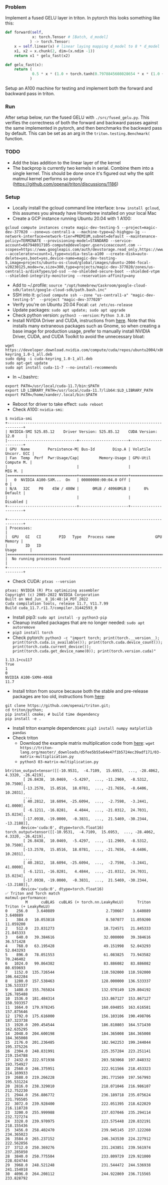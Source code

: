 ### Problem
Implement a fused GELU layer in triton. In pytorch this looks something like this:
```python
def forward(self,
            x: torch.Tensor # [Batch, d_model]
           ) -> torch.Tensor:
    x = self.linear(x) # linear laying mapping d_model to 8 * d_model
    x1, x2 = x.chunk(2, dim=(x.ndim -1))
    return x1 * gelu_fast(x2)

def gelu_fast(x):
    return (
            0.5 * x * (1.0 + torch.tanh(0.7978845608028654 * x * (1.0 + 0.044715 * x * x)))
           )
```
Setup an A100 machine for testing and implement both the forward and backward pass in triton.

### Run
After setup below, run the fused GELU with `./src/fused_gelu.py`. This verifies the correctness of both the forward and backward passes against the same implemented in pytorch, and then benchmarks the backward pass by default. This can be set as an arg in the `triton.testing.Benchmark(` function.

### TODO
- Add the bias addition to the linear layer of the kernel
- The backprop is currently two kernels in serial. Combine them into a single kernel. This should be done once it's figured out why the split matmul kernel performs so poorly (https://github.com/openai/triton/discussions/1186)

### Setup
- Locally install the gcloud command line interface: `brew install gcloud`, this assumes you already have Homebrew installed on your local Mac
- Create a GCP instance running Ubuntu 20.04 with 1 A100:
```
gcloud compute instances create magic-dev-testing-5 --project=magic-dev-377020 --zone=us-central1-a --machine-type=a2-highgpu-1g --network-interface=network-tier=PREMIUM,subnet=default --maintenance-policy=TERMINATE --provisioning-model=STANDARD --service-account=667948917105-compute@developer.gserviceaccount.com --scopes=https://www.googleapis.com/auth/devstorage.read_only,https://www.googleapis.com/auth/logging.write,https://www.googleapis.com/auth/monitoring.write,https://www.googleapis.com/auth/servicecontrol,https://www.googleapis.com/auth/service.management.readonly,https://www.googleapis.com/auth/trace.append --accelerator=count=1,type=nvidia-tesla-a100 --create-disk=auto-delete=yes,boot=yes,device-name=magic-dev-testing-5,image=projects/ubuntu-os-cloud/global/images/ubuntu-2004-focal-v20230125,mode=rw,size=300,type=projects/magic-dev-377020/zones/us-central1-a/diskTypes/pd-ssd --no-shielded-secure-boot --shielded-vtpm --shielded-integrity-monitoring --reservation-affinity=any
```
- Add to ~/.profile: `source "/opt/homebrew/Caskroom/google-cloud-sdk/latest/google-cloud-sdk/path.bash.inc"`
- SSH into it: `gcloud compute ssh --zone "us-central1-a" "magic-dev-testing-5"  --project "magic-dev-377020"`
- Verify you're on Ubuntu 20.04 Focal: `cat /etc/os-release`
- Update packages: `sudo apt update; sudo apt upgrade`
- Check python version: `python3 --version`: `Python 3.8.10`
- Install NVIDIA Driver and CUDA, instructions from [here](https://docs.nvidia.com/datacenter/tesla/tesla-installation-notes/index.html). Note that this installs many extraneous packages such as Gnome, so when creating a base image for production usage, prefer to manually install NVIDIA Driver, CUDA, and CUDA Toolkit to avoid the unnecessary bloat:
```
wget https://developer.download.nvidia.com/compute/cuda/repos/ubuntu2004/x86_64/cuda-keyring_1.0-1_all.deb
sudo dpkg -i cuda-keyring_1.0-1_all.deb
sudo apt-get update
sudo apt install cuda-11-7 --no-install-recommends
```
- In ~/.bashrc:
```
export PATH=/usr/local/cuda-11.7/bin:$PATH
export LD_LIBRARY_PATH=/usr/local/cuda-11.7/lib64:$LD_LIBRARY_PATH
export PATH=/home/xander/.local/bin:$PATH
```
- Reboot for driver to take effect: `sudo reboot`
- Check A100: `nvidia-smi`:
```
$ nvidia-smi
+-----------------------------------------------------------------------------+
| NVIDIA-SMI 525.85.12    Driver Version: 525.85.12    CUDA Version: 12.0     |
|-------------------------------+----------------------+----------------------+
| GPU  Name        Persistence-M| Bus-Id        Disp.A | Volatile Uncorr. ECC |
| Fan  Temp  Perf  Pwr:Usage/Cap|         Memory-Usage | GPU-Util  Compute M. |
|                               |                      |               MIG M. |
|===============================+======================+======================|
|   0  NVIDIA A100-SXM...  On   | 00000000:00:04.0 Off |                    0 |
| N/A   32C    P0    45W / 400W |      0MiB / 40960MiB |      0%      Default |
|                               |                      |             Disabled |
+-------------------------------+----------------------+----------------------+

+-----------------------------------------------------------------------------+
| Processes:                                                                  |
|  GPU   GI   CI        PID   Type   Process name                  GPU Memory |
|        ID   ID                                                   Usage      |
|=============================================================================|
|  No running processes found                                                 |
+-----------------------------------------------------------------------------+
```
- Check CUDA: `ptxas --version`
```
ptxas: NVIDIA (R) Ptx optimizing assembler
Copyright (c) 2005-2022 NVIDIA Corporation
Built on Wed_Jun__8_16:48:14_PDT_2022
Cuda compilation tools, release 11.7, V11.7.99
Build cuda_11.7.r11.7/compiler.31442593_0
```
- Install pip3: `sudo apt install -y python3-pip`
- Cleanup installed packages that are no longer needed: `sudo apt autoremove`
- `pip3 install torch`
- Check pytorch: `python3 -c "import torch; print(torch.__version__); print(torch.cuda.is_available()); print(torch.cuda.device_count()); print(torch.cuda.current_device()); print(torch.cuda.get_device_name(0)); print(torch.version.cuda)"`
```
1.13.1+cu117
True
1
0
NVIDIA A100-SXM4-40GB
11.7
```
- Install triton from source because both the stable and pre-release packages are too old, instructions from [here](https://github.com/openai/triton#install-from-source):
```
git clone https://github.com/openai/triton.git;
cd triton/python;
pip install cmake; # build time dependency
pip install -e .
```
- Install triton example dependences: `pip3 install numpy matplotlib pandas`
- Check triton
    - Download the example matrix multiplication code from [here](https://triton-lang.org/master/getting-started/tutorials/03-matrix-multiplication.html): `wget https://triton-lang.org/master/_downloads/d5fee5b55a64e47f1b5724ec39adf171/03-matrix-multiplication.py`
    - `python3 03-matrix-multiplication.py`
```
btriton_output=tensor([[-10.9531,  -4.7109,  15.6953,  ..., -28.4062,   4.3320, -26.4219],
        [ 26.8438,  10.0469,  -5.4297,  ..., -11.2969,  -8.5312,  30.7500],
        [-13.2578,  15.8516,  18.0781,  ..., -21.7656,  -8.6406,  10.2031],
        ...,
        [ 40.2812,  18.6094, -25.6094,  ...,  -2.7598,  -3.2441,  41.0000],
        [ -6.1211, -16.8281,   4.4844,  ..., -21.0312,  24.7031,  15.0234],
        [-17.0938, -19.0000,  -0.3831,  ...,  21.5469, -30.2344, -13.2188]],
       device='cuda:0', dtype=torch.float16)
torch_output=tensor([[-10.9531,  -4.7109,  15.6953,  ..., -28.4062,   4.3320, -26.4219],
        [ 26.8438,  10.0469,  -5.4297,  ..., -11.2969,  -8.5312,  30.7500],
        [-13.2578,  15.8516,  18.0781,  ..., -21.7656,  -8.6406,  10.2031],
        ...,
        [ 40.2812,  18.6094, -25.6094,  ...,  -2.7598,  -3.2441,  41.0000],
        [ -6.1211, -16.8281,   4.4844,  ..., -21.0312,  24.7031,  15.0234],
        [-17.0938, -19.0000,  -0.3831,  ...,  21.5469, -30.2344, -13.2188]],
       device='cuda:0', dtype=torch.float16)
✅ Triton and Torch match
matmul-performance:
         M      cuBLAS  cuBLAS (+ torch.nn.LeakyReLU)      Triton  Triton (+ LeakyReLU)
0    256.0    3.640889                       2.730667    3.640889              3.640889
1    384.0   10.053818                       8.507077   11.059200             11.059200
2    512.0   23.831273                      18.724571   21.845333             21.845333
3    640.0   39.384616                      32.000000   39.384616             36.571428
4    768.0   63.195428                      49.151998   52.043293             52.043293
5    896.0   78.051553                      61.083825   73.943582             70.246402
6   1024.0   99.864382                      83.886082   83.886082             80.659693
7   1152.0  135.726544                     110.592000  110.592000            106.642284
8   1280.0  157.538463                     128.000000  136.533337            136.533337
9   1408.0  155.765024                     132.970149  129.804192            126.785488
10  1536.0  181.484314                     153.867127  153.867127            150.593357
11  1664.0  179.978245                     160.694855  163.616581            157.875646
12  1792.0  175.616000                     156.103106  190.498706            187.323738
13  1920.0  209.454544                     186.810803  164.571430            162.635295
14  2048.0  204.600198                     184.365008  184.365008            184.365008
15  2176.0  201.236485                     182.942253  199.244044            195.375226
16  2304.0  248.831991                     225.357284  223.251141            219.154788
17  2432.0  222.971938                     203.583068  197.848332            193.754927
18  2560.0  246.375951                     222.911566  218.453323            214.169933
19  2688.0  219.266228                     201.771569  197.567993            195.531224
20  2816.0  238.329010                     218.071046  216.986107            212.752230
21  2944.0  256.886772                     236.189718  235.075624            231.795505
22  3072.0  239.928400                     222.051395  218.622029            216.118728
23  3200.0  255.999988                     237.037046  235.294114            232.727274
24  3328.0  239.970975                     223.575448  220.832191            218.155436
25  3456.0  258.402470                     239.945145  237.122260            234.365023
26  3584.0  265.237152                     246.343530  224.227912            222.562856
27  3712.0  250.369276                     231.243851  239.561974            237.285850
28  3840.0  250.775504                     233.809729  229.921000            228.024744
29  3968.0  248.521248                     231.544472  244.536938            241.154018
30  4096.0  264.208112                     244.922869  236.715565            233.828792
```
